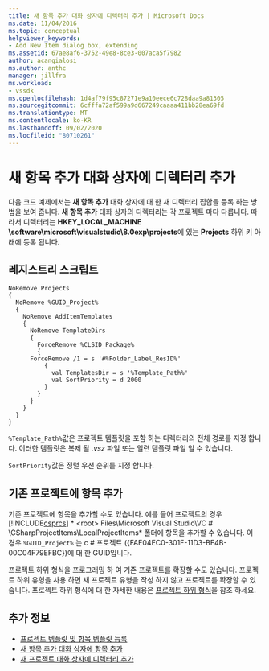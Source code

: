 ```yaml
---
title: 새 항목 추가 대화 상자에 디렉터리 추가 | Microsoft Docs
ms.date: 11/04/2016
ms.topic: conceptual
helpviewer_keywords:
- Add New Item dialog box, extending
ms.assetid: 67ae8af6-3752-49e8-8ce3-007aca5f7982
author: acangialosi
ms.author: anthc
manager: jillfra
ms.workload:
- vssdk
ms.openlocfilehash: 1d4af79f95c87271e9a10eece6c728daa9a81305
ms.sourcegitcommit: 6cfffa72af599a9d667249caaaa411bb28ea69fd
ms.translationtype: MT
ms.contentlocale: ko-KR
ms.lasthandoff: 09/02/2020
ms.locfileid: "80710261"
---
```

# <a name="add-directories-to-the-add-new-item-dialog-box"></a>새 항목 추가 대화 상자에 디렉터리 추가
다음 코드 예제에서는 **새 항목 추가** 대화 상자에 대 한 새 디렉터리 집합을 등록 하는 방법을 보여 줍니다. **새 항목 추가** 대화 상자의 디렉터리는 각 프로젝트 마다 다릅니다. 따라서 디렉터리는 **HKEY_LOCAL_MACHINE \software\microsoft\visualstudio\8.0exp\projects**에 있는 **Projects** 하위 키 아래에 등록 됩니다.

## <a name="registry-script"></a>레지스트리 스크립트

```
NoRemove Projects
{
  NoRemove %GUID_Project%
  {
    NoRemove AddItemTemplates
    {
      NoRemove TemplateDirs
      {
        ForceRemove %CLSID_Package%
        {
      ForceRemove /1 = s '#%Folder_Label_ResID%'
          {
            val TemplatesDir = s '%Template_Path%'
            val SortPriority = d 2000
          }
        }
      }
    }
  }
}
```

 `%Template_Path%`값은 프로젝트 템플릿을 포함 하는 디렉터리의 전체 경로를 지정 합니다. 이러한 템플릿은 복제 될 *.vsz* 파일 또는 일련 템플릿 파일 일 수 있습니다.

 `SortPriority`값은 정렬 우선 순위를 지정 합니다.

## <a name="add-items-to-an-existing-project"></a>기존 프로젝트에 항목 추가
 기존 프로젝트에 항목을 추가할 수도 있습니다. 예를 들어 프로젝트의 경우 [!INCLUDE[csprcs](../../data-tools/includes/csprcs_md.md)] * \<root> Files\Microsoft Visual Studio\VC # \CSharpProjectItems\LocalProjectItems* 폴더에 항목을 추가할 수 있습니다. 이 경우 `%GUID_Project%` 는 c # 프로젝트 ({FAE04EC0-301F-11D3-BF4B-00C04F79EFBC})에 대 한 GUID입니다.

 프로젝트 하위 형식을 프로그래밍 하 여 기존 프로젝트를 확장할 수도 있습니다. 프로젝트 하위 유형을 사용 하면 새 프로젝트 유형을 작성 하지 않고 프로젝트를 확장할 수 있습니다. 프로젝트 하위 형식에 대 한 자세한 내용은 [프로젝트 하위 형식](../../extensibility/internals/project-subtypes.md)을 참조 하세요.

## <a name="see-also"></a>추가 정보
- [프로젝트 템플릿 및 항목 템플릿 등록](../../extensibility/internals/registering-project-and-item-templates.md)
- [새 항목 추가 대화 상자에 항목 추가](../../extensibility/internals/adding-items-to-the-add-new-item-dialog-boxes.md)
- [새 프로젝트 대화 상자에 디렉터리 추가](../../extensibility/internals/adding-directories-to-the-new-project-dialog-box.md)
